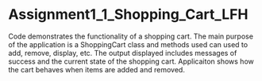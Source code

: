 # Assignment1_1_Shopping_Cart_LFH


Code demonstrates the functionality of a shopping cart. The main purpose of the application is a ShoppingCart class and methods used can used to add, remove, display, etc. The output displayed includes messages of success and the current state of the shopping cart. Applicaiton shows how the cart behaves when items are added and removed. 
